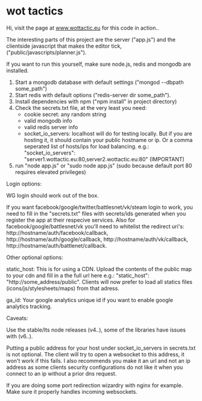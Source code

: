 # wot tactics

Hi, visit the page at www.wottactic.eu for this code in action..

The interesting parts of this project are the server ("app.js") and the clientside javascript that makes the editor tick, ("public/javascripts/planner.js").


If you want to run this yourself, make sure node.js, redis and mongodb are installed. 

1. Start a mongodb database with default settings ("mongod --dbpath some_path")
2. Start redis with default options ("redis-server dir some_path").
3. Install dependencies with npm ("npm install" in project directory)
4. Check the secrets.txt file, at the very least you need:
	- cookie secret: any random string
	- valid mongodb info
	- valid redis server info
	- socket_io_servers: localhost will do for testing locally. But if you are hosting it, it should contain your public hostname or ip. Or a comma seperated list of hosts/ips for load balancing. e.g.: "socket_io_servers": "server1.wottactic.eu:80,server2.wottactic.eu:80" (IMPORTANT)
5. run "node app.js" or "sudo node app.js" (sudo because default port 80 requires elevated privileges)


Login options:

WG login should work out of the box.

If you want facebook/google/twitter/battlesnet/vk/steam login to work, you need to fill in the "secrets.txt" files with secrets/ids generated when you register the app at their respecive services. Also for facebook/google/battlesnet/vk you'll need to whitelist the redirect uri's: http://hostname/auth/facebook/callback, http://hostname/auth/google/callback, http://hostname/auth/vk/callback, http://hostname/auth/battlenet/callback.


Other optional options:

static_host: This is for using a CDN. Upload the contents of the public map to your cdn and fill in a the full url here e.g.: "static_host": "http://some_address/public". Clients will now prefer to load all statics files (icons/js/stylesheets/maps) from that adress. 

ga_id: Your google analytics unique id if you want to enable google analytics tracking.


Caveats:

Use the stable/lts node releases (v4.*.*), some of the libraries have issues with (v6.*.*).

Putting a public address for your host under socket_io_servers in secrets.txt is not optional. The client will try to open a websocket to this address, it won't work if this fails. I also recommends you make it an url and not an ip address as some clients security configurations do not like it when you connect to an ip without a prior dns request.

If you are doing some port redirection wizardry with nginx for example. Make sure it properly handles incoming websockets.

